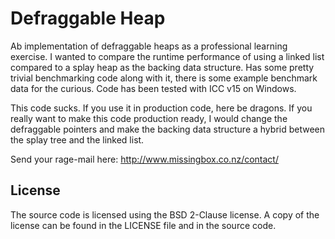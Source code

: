 # Defraggable Heap

Ab implementation of defraggable heaps as a professional learning exercise. I wanted to compare the runtime performance of using a linked list compared to a splay heap as the backing data structure. Has some pretty trivial benchmarking code along with it, there is some example benchmark data for the curious. Code has been tested with ICC v15 on Windows.

This code sucks. If you use it in production code, here be dragons. If you really want to make this code production ready, I would change the defraggable pointers and make the backing data structure a hybrid between the splay tree and the linked list. 

Send your rage-mail here: http://www.missingbox.co.nz/contact/

## License

The source code is licensed using the BSD 2-Clause license. A copy of the license can be found in the LICENSE file and in the source code. 

